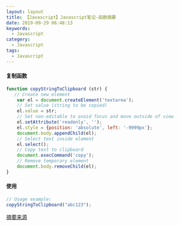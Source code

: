 ```yaml
---
layout: layout
title: 【Javascript】Javascript笔记-函数摘要
date: 2019-09-29 06:48:13
keywords: 
  - Javascript
categery: 
  - Javascript
tags:
  - Javascript
---
```


#### 复制函数
``` javascript
function copyStringToClipboard (str) {
   // Create new element
    var el = document.createElement('textarea');
    // Set value (string to be copied)
    el.value = str;
    // Set non-editable to avoid focus and move outside of view
    el.setAttribute('readonly', '');
    el.style = {position: 'absolute', left: '-9999px'};
    document.body.appendChild(el);
    // Select text inside element
    el.select();
    // Copy text to clipboard
    document.execCommand('copy');
    // Remove temporary element
    document.body.removeChild(el);
}

```
#### 使用 
```  javascript
// Usage example:
copyStringToClipboard("abc123");
```
[摘要来源](https://techoverflow.net/2018/03/30/copying-strings-to-the-clipboard-using-pure-javascript/)
<!--more-->
